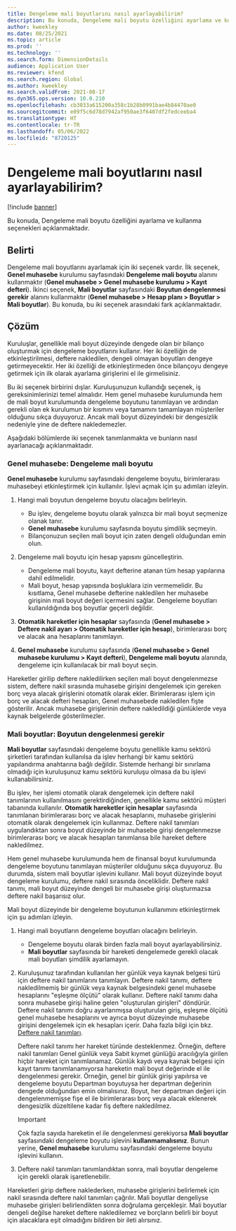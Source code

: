 ```yaml
---
title: Dengeleme mali boyutlarını nasıl ayarlayabilirim?
description: Bu konuda, Dengeleme mali boyutu özelliğini ayarlama ve kullanma seçenekleri açıklanmaktadır.
author: kweekley
ms.date: 08/25/2021
ms.topic: article
ms.prod: ''
ms.technology: ''
ms.search.form: DimensionDetails
audience: Application User
ms.reviewer: kfend
ms.search.region: Global
ms.author: kweekley
ms.search.validFrom: 2021-08-17
ms.dyn365.ops.version: 10.0.210
ms.openlocfilehash: cb3033a615200a358c1b28b0991bae4b84470ae0
ms.sourcegitcommit: e09f5c6d78d7942af950ae3f6407df2fedceeba4
ms.translationtype: HT
ms.contentlocale: tr-TR
ms.lasthandoff: 05/06/2022
ms.locfileid: "8720125"
---
```

# <a name="how-do-i-set-up-balancing-financial-dimensions"></a>Dengeleme mali boyutlarını nasıl ayarlayabilirim?

[!include [banner](../includes/banner.md)]

Bu konuda, Dengeleme mali boyutu özelliğini ayarlama ve kullanma seçenekleri açıklanmaktadır.

## <a name="symptom"></a>Belirti

Dengeleme mali boyutlarını ayarlamak için iki seçenek vardır. İlk seçenek, **Genel muhasebe** kurulumu sayfasındaki **Dengeleme mali boyutu** alanını kullanmaktır (**Genel muhasebe \> Genel muhasebe kurulumu \> Kayıt defteri**). İkinci seçenek, **Mali boyutlar** sayfasındaki **Boyutun dengelenmesi gerekir** alanını kullanmaktır (**Genel muhasebe > Hesap planı \> Boyutlar \> Mali boyutlar**). Bu konuda, bu iki seçenek arasındaki fark açıklanmaktadır.

## <a name="resolution"></a>Çözüm

Kuruluşlar, genellikle mali boyut düzeyinde dengede olan bir bilanço oluşturmak için dengeleme boyutlarını kullanır. Her iki özelliğin de etkinleştirilmesi, deftere nakledilen, dengeli olmayan boyutları dengeye getirmeyecektir. Her iki özelliği de etkinleştirmeden önce bilançoyu dengeye getirmek için ilk olarak ayarlama girişlerini el ile girmelisiniz.

Bu iki seçenek birbirini dışlar. Kuruluşunuzun kullandığı seçenek, iş gereksinimlerinizi temel almalıdır. Hem genel muhasebe kurulumunda hem de mali boyut kurulumunda dengeleme boyutunu tanımlayan ve ardından gerekli olan ek kurulumun bir kısmını veya tamamını tamamlayan müşteriler olduğunu sıkça duyuyoruz. Ancak mali boyut düzeyindeki bir dengesizlik nedeniyle yine de deftere nakledemezler.

Aşağıdaki bölümlerde iki seçenek tanımlanmakta ve bunların nasıl ayarlanacağı açıklanmaktadır.

### <a name="ledger--balancing-financial-dimension"></a>Genel muhasebe: Dengeleme mali boyutu

**Genel muhasebe** kurulumu sayfasındaki dengeleme boyutu, birimlerarası muhasebeyi etkinleştirmek için kullanılır. İşlevi açmak için şu adımları izleyin.

1. Hangi mali boyutun dengeleme boyutu olacağını belirleyin.

    - Bu işlev, dengeleme boyutu olarak yalnızca bir mali boyut seçmenize olanak tanır.
    - **Genel muhasebe** kurulumu sayfasında boyutu şimdilik seçmeyin.
    - Bilançonuzun seçilen mali boyut için zaten dengeli olduğundan emin olun.

2. Dengeleme mali boyutu için hesap yapısını güncelleştirin.

    - Dengeleme mali boyutu, kayıt defterine atanan tüm hesap yapılarına dahil edilmelidir.
    - Mali boyut, hesap yapısında boşluklara izin vermemelidir. Bu kısıtlama, Genel muhasebe defterine nakledilen her muhasebe girişinin mali boyut değeri içermesini sağlar. Dengeleme boyutları kullanıldığında boş boyutlar geçerli değildir.

3. **Otomatik hareketler için hesaplar** sayfasında (**Genel muhasebe \> Deftere nakil ayarı \> Otomatik hareketler için hesap**), birimlerarası borç ve alacak ana hesaplarını tanımlayın.
4. **Genel muhasebe** kurulumu sayfasında (**Genel muhasebe \> Genel muhasebe kurulumu \> Kayıt defteri**), **Dengeleme mali boyutu** alanında, dengeleme için kullanılacak bir mali boyut seçin.

Hareketler girilip deftere nakledilirken seçilen mali boyut dengelenmezse sistem, deftere nakil sırasında muhasebe girişini dengelemek için gereken borç veya alacak girişlerini otomatik olarak ekler. Birimlerarası işlem için borç ve alacak defteri hesapları, Genel muhasebede nakledilen fişte gösterilir. Ancak muhasebe girişlerinin deftere nakledildiği günlüklerde veya kaynak belgelerde gösterilmezler.

### <a name="financial-dimensions--require-the-dimension-to-be-balanced"></a>Mali boyutlar: Boyutun dengelenmesi gerekir

**Mali boyutlar** sayfasındaki dengeleme boyutu genellikle kamu sektörü şirketleri tarafından kullanılsa da işlev herhangi bir kamu sektörü yapılandırma anahtarına bağlı değildir. Sistemde herhangi bir sınırlama olmadığı için kuruluşunuz kamu sektörü kuruluşu olmasa da bu işlevi kullanabilirsiniz.

Bu işlev, her işlemi otomatik olarak dengelemek için deftere nakil tanımlarının kullanılmasını gerektirdiğinden, genellikle kamu sektörü müşteri tabanında kullanılır. **Otomatik hareketler için hesaplar** sayfasında tanımlanan birimlerarası borç ve alacak hesaplarını, muhasebe girişlerini otomatik olarak dengelemek için kullanmaz. Deftere nakil tanımları uygulandıktan sonra boyut düzeyinde bir muhasebe girişi dengelenmezse birimlerarası borç ve alacak hesapları tanımlansa bile hareket deftere nakledilmez.

Hem genel muhasebe kurulumunda hem de finansal boyut kurulumunda dengeleme boyutunu tanımlayan müşteriler olduğunu sıkça duyuyoruz. Bu durumda, sistem mali boyutlar işlevini kullanır. Mali boyut düzeyinde boyut dengeleme kurulumu, deftere nakil sırasında önceliklidir. Deftere nakil tanımı, mali boyut düzeyinde dengeli bir muhasebe girişi oluşturmazsa deftere nakil başarısız olur.

Mali boyut düzeyinde bir dengeleme boyutunun kullanımını etkinleştirmek için şu adımları izleyin.

1. Hangi mali boyutların dengeleme boyutları olacağını belirleyin.

    - Dengeleme boyutu olarak birden fazla mali boyut ayarlayabilirsiniz.
    - **Mali boyutlar** sayfasında bir hareketi dengelemede gerekli olacak mali boyutları şimdilik ayarlamayın.

2. Kuruluşunuz tarafından kullanılan her günlük veya kaynak belgesi türü için deftere nakil tanımlarını tanımlayın. Deftere nakil tanımı, deftere nakledilmemiş bir günlük veya kaynak belgesindeki genel muhasebe hesaplarını "eşleşme ölçütü" olarak kullanır. Deftere nakil tanımı daha sonra muhasebe girişi haline gelen "oluşturulan girişleri" döndürür. Deftere nakil tanımı doğru ayarlanmışsa oluşturulan giriş, eşleşme ölçütü genel muhasebe hesaplarını ve ayrıca boyut düzeyinde muhasebe girişini dengelemek için ek hesapları içerir. Daha fazla bilgi için bkz. [Deftere nakil tanımları](posting-definitions.md). 
   
   Deftere nakil tanımı her hareket türünde desteklenmez. Örneğin, deftere nakil tanımları Genel günlük veya Sabit kıymet günlüğü aracılığıyla girilen hiçbir hareket için tanımlanamaz. Günlük kaydı veya kaynak belgesi için kayıt tanımı tanımlanamıyorsa hareketin mali boyut değerinde el ile dengelenmesi gerekir. Örneğin, genel bir günlük girişi yapılırsa ve dengeleme boyutu Departman boyutuysa her departman değerinin dengede olduğundan emin olmalısınız.  Boyut, her departman değeri için dengelenmemişse fişe el ile birimlerarası borç veya alacak eklenerek dengesizlik düzeltilene kadar fiş deftere nakledilmez. 

    > [!IMPORTANT]
    > Çok fazla sayıda hareketin el ile dengelenmesi gerekiyorsa **Mali boyutlar** sayfasındaki dengeleme boyutu işlevini **kullanmamalısınız**. Bunun yerine, **Genel muhasebe** kurulumu sayfasındaki dengeleme boyutu işlevini kullanın.

3. Deftere nakil tanımları tanımlandıktan sonra, mali boyutlar dengeleme için gerekli olarak işaretlenebilir.

Hareketleri girip deftere naklederken, muhasebe girişlerini belirlemek için nakil sırasında deftere nakil tanımları çağrılır. Mali boyutlar dengeliyse muhasebe girişleri belirlendikten sonra doğrulama gerçekleşir. Mali boyutlar dengeli değilse hareket deftere nakledilemez ve borçların belirli bir boyut için alacaklara eşit olmadığını bildiren bir ileti alırsınız.
